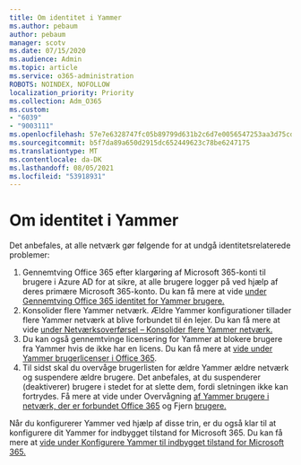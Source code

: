 ```yaml
---
title: Om identitet i Yammer
ms.author: pebaum
author: pebaum
manager: scotv
ms.date: 07/15/2020
ms.audience: Admin
ms.topic: article
ms.service: o365-administration
ROBOTS: NOINDEX, NOFOLLOW
localization_priority: Priority
ms.collection: Adm_O365
ms.custom:
- "6039"
- "9003111"
ms.openlocfilehash: 57e7e6328747fc05b89799d631b2c6d7e0056547253aa3d75cdecb38cea3ad7e
ms.sourcegitcommit: b5f7da89a650d2915dc652449623c78be6247175
ms.translationtype: MT
ms.contentlocale: da-DK
ms.lasthandoff: 08/05/2021
ms.locfileid: "53918931"
---
```

# <a name="about-identity-in-yammer"></a>Om identitet i Yammer

Det anbefales, at alle netværk gør følgende for at undgå identitetsrelaterede problemer:

1. Gennemtving Office 365 efter klargøring af Microsoft 365-konti til brugere i Azure AD for at sikre, at alle brugere logger på ved hjælp af deres primære Microsoft 365-konto. Du kan få mere at vide [under Gennemtving Office 365 identitet for Yammer brugere.](https://docs.microsoft.com/yammer/configure-your-yammer-network/enforce-office-365-identity)
2. Konsolider flere Yammer netværk. Ældre Yammer konfigurationer tillader flere Yammer netværk at blive forbundet til én lejer. Du kan få mere at vide [under Netværksoverførsel – Konsolider flere Yammer netværk.](https://docs.microsoft.com/yammer/configure-your-yammer-network/consolidate-multiple-yammer-networks)
3. Du kan også gennemtvinge licensering for Yammer at blokere brugere fra Yammer hvis de ikke har en licens. Du kan få mere at [vide under Yammer brugerlicenser i Office 365](https://docs.microsoft.com/yammer/manage-yammer-users/manage-yammer-licenses-in-office-365).
4. Til sidst skal du overvåge brugerlisten for ældre Yammer ældre netværk og suspendere ældre brugere. Det anbefales, at du suspenderer (deaktiverer) brugere i stedet for at slette dem, fordi sletningen ikke kan fortrydes. Få mere at vide under Overvågning [af Yammer brugere i netværk, der er forbundet Office 365](https://docs.microsoft.com/yammer/manage-yammer-users/audit-users-connected-to-office-365) og Fjern [brugere.](https://docs.microsoft.com/yammer/manage-yammer-users/add-block-or-remove-users#remove-users)

Når du konfigurerer Yammer ved hjælp af disse trin, er du også klar til at konfigurere dit Yammer for indbygget tilstand for Microsoft 365. Du kan få mere at [vide under Konfigurere Yammer til indbygget tilstand for Microsoft 365.](https://docs.microsoft.com/yammer/configure-your-yammer-network/native-mode)